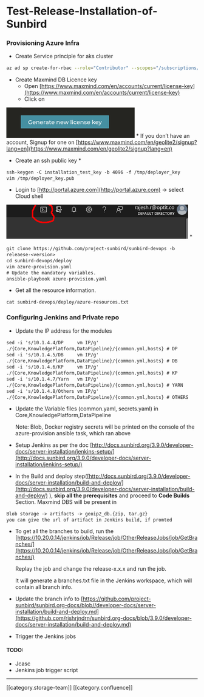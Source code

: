 # Test-Release-Installation-of-Sunbird

### Provisioning Azure Infra

* Create Service principle for aks cluster

```bash
az ad sp create-for-rbac --role="Contributor" --scopes="/subscriptions/<subscription_id>" --name sunbird_installation_version
```

* Create Maxmind DB Licence key
  * Open [https://www.maxmind.com/en/accounts/current/license-key](https://www.maxmind.com/en/accounts/current/license-key)
  * Click on

![](../../../../.gitbook/assets/image-20210630-043513.png) \* If you don’t have an account, Signup for one on [https://www.maxmind.com/en/geolite2/signup?lang=en](https://www.maxmind.com/en/geolite2/signup?lang=en)

* Create an ssh public key \*

```
ssh-keygen -C installation_test_key -b 4096 -f /tmp/deployer_key
vim /tmp/deployer_key.pub
```

* Login to [http://portal.azure.com](http://portal.azure.com) → select Cloud shell

![](../../../../.gitbook/assets/image-20210630-043003.png) \*

```
git clone https://github.com/project-sunbird/sunbird-devops -b releaese-<version>
cd sunbird-devops/deploy
vim azure-provision.yaml
# Update the mandatory variables.
ansible-playbook azure-provision.yaml
```

* Get all the resource information.

```
cat sunbird-devops/deploy/azure-resources.txt
```

### Configuring Jenkins and Private repo

* Update the IP address for the modules

```
sed -i 's/10.1.4.4/DP     vm IP/g' ./{Core,KnowledgePlatform,DataPipeline}/{common.yml,hosts} # DP
sed -i 's/10.1.4.5/DB     vm IP/g' ./{Core,KnowledgePlatform,DataPipeline}/{common.yml,hosts} # DB
sed -i 's/10.1.4.6/KP     vm IP/g' ./{Core,KnowledgePlatform,DataPipeline}/{common.yml,hosts} # KP
sed -i 's/10.1.4.7/Yarn   vm IP/g' ./{Core,KnowledgePlatform,DataPipeline}/{common.yml,hosts} # YARN
sed -i 's/10.1.4.8/Others vm IP/g' ./{Core,KnowledgePlatform,DataPipeline}/{common.yml,hosts} # OTHERS
```

*   Update the Variable files (common.yaml, secrets.yaml) in Core,KnowledgePlatform,DataPipeline

    Note: Blob, Docker registry secrets will be printed on the console of the azure-provision ansible task, which ran above
* Setup Jenkins as per the doc [http://docs.sunbird.org/3.9.0/developer-docs/server-installation/jenkins-setup/](http://docs.sunbird.org/3.9.0/developer-docs/server-installation/jenkins-setup/)
* In the Build and deploy step([http://docs.sunbird.org/3.9.0/developer-docs/server-installation/build-and-deploy/](http://docs.sunbird.org/3.9.0/developer-docs/server-installation/build-and-deploy/) ), **skip all the prerequisites** and proceed to **Code Builds** Section. Maxmind DBS will be present in

```
Blob storage -> artifacts -> geoip2_db.{zip, tar.gz}
you can give the url of artifact in Jenkins build, if promted
```

*   To get all the branches to build, run the [https://10.20.0.14/jenkins/job/Release/job/OtherReleaseJobs/job/GetBranches/](https://10.20.0.14/jenkins/job/Release/job/OtherReleaseJobs/job/GetBranches/)

    Replay the job and change the release-x.x.x and run the job.

    It will generate a branches.txt file in the Jenkins workspace, which will contain all branch info.
* Update the branch info to [https://github.com/project-sunbird/sunbird.org-docs/blob//developer-docs/server-installation/build-and-deploy.md](https://github.com/rjshrjndrn/sunbird.org-docs/blob/3.9.0/developer-docs/server-installation/build-and-deploy.md)
* Trigger the Jenkins jobs

#### TODO:

* Jcasc
* Jenkins job trigger script

***

\[\[category.storage-team]] \[\[category.confluence]]
